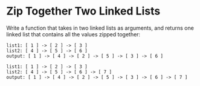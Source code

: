 # Zip Together Two Linked Lists

Write a function that takes in two linked lists as arguments, and returns one linked list that contains all the values zipped together:

```
list1: [ 1 ] -> [ 2 ] -> [ 3 ]
list2: [ 4 ] -> [ 5 ] -> [ 6 ]
output: [ 1 ] -> [ 4 ] -> [ 2 ] -> [ 5 ] -> [ 3 ] -> [ 6 ]
```


```
list1: [ 1 ] -> [ 2 ] -> [ 3 ]
list2: [ 4 ] -> [ 5 ] -> [ 6 ] -> [ 7 ]
output: [ 1 ] -> [ 4 ] -> [ 2 ] -> [ 5 ] -> [ 3 ] -> [ 6 ] -> [ 7 ]
```
